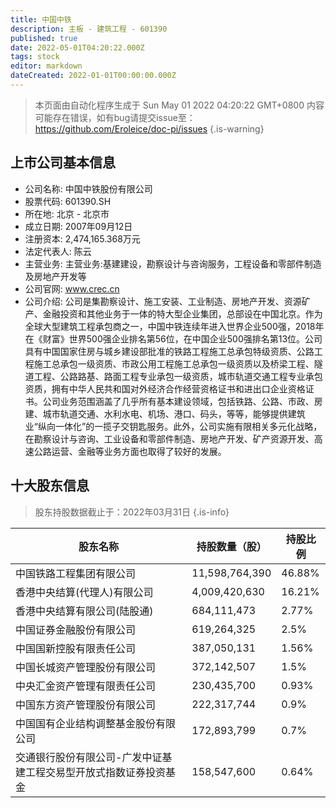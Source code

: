 ```yaml
---
title: 中国中铁
description: 主板 - 建筑工程 - 601390
published: true
date: 2022-05-01T04:20:22.000Z
tags: stock
editor: markdown
dateCreated: 2022-01-01T00:00:00.000Z
---
```


> 本页面由自动化程序生成于 Sun May 01 2022 04:20:22 GMT+0800
> 内容可能存在错误，如有bug请提交issue至：https://github.com/Eroleice/doc-pi/issues
{.is-warning}

## 上市公司基本信息
- 公司名称: 中国中铁股份有限公司
- 股票代码: 601390.SH
- 所在地: 北京 - 北京市
- 成立日期: 2007年09月12日
- 注册资本: 2,474,165.368万元
- 法定代表人: 陈云
- 主营业务: 主营业务:基建建设，勘察设计与咨询服务，工程设备和零部件制造及房地产开发等
- 公司官网: www.crec.cn
- 公司介绍: 公司是集勘察设计、施工安装、工业制造、房地产开发、资源矿产、金融投资和其他业务于一体的特大型企业集团，总部设在中国北京。作为全球大型建筑工程承包商之一，中国中铁连续年进入世界企业500强，2018年在《财富》世界500强企业排名第56位，在中国企业500强排名第13位。公司具有中国国家住房与城乡建设部批准的铁路工程施工总承包特级资质、公路工程施工总承包一级资质、市政公用工程施工总承包一级资质以及桥梁工程、隧道工程、公路路基、路面工程专业承包一级资质，城市轨道交通工程专业承包资质，拥有中华人民共和国对外经济合作经营资格证书和进出口企业资格证书。公司业务范围涵盖了几乎所有基本建设领域，包括铁路、公路、市政、房建、城市轨道交通、水利水电、机场、港口、码头，等等，能够提供建筑业“纵向一体化”的一揽子交钥匙服务。此外，公司实施有限相关多元化战略，在勘察设计与咨询、工业设备和零部件制造、房地产开发、矿产资源开发、高速公路运营、金融等业务方面也取得了较好的发展。


## 十大股东信息
> 股东持股数据截止于：2022年03月31日
{.is-info}

| 股东名称 | 持股数量（股） | 持股比例 |
| --- | --- | --- |
| 中国铁路工程集团有限公司 | 11,598,764,390 | 46.88% |
| 香港中央结算(代理人)有限公司 | 4,009,420,630 | 16.21% |
| 香港中央结算有限公司(陆股通) | 684,111,473 | 2.77% |
| 中国证券金融股份有限公司 | 619,264,325 | 2.5% |
| 中国国新控股有限责任公司 | 387,050,131 | 1.56% |
| 中国长城资产管理股份有限公司 | 372,142,507 | 1.5% |
| 中央汇金资产管理有限责任公司 | 230,435,700 | 0.93% |
| 中国东方资产管理股份有限公司 | 222,317,744 | 0.9% |
| 中国国有企业结构调整基金股份有限公司 | 172,893,799 | 0.7% |
| 交通银行股份有限公司-广发中证基建工程交易型开放式指数证券投资基金 | 158,547,600 | 0.64% |




